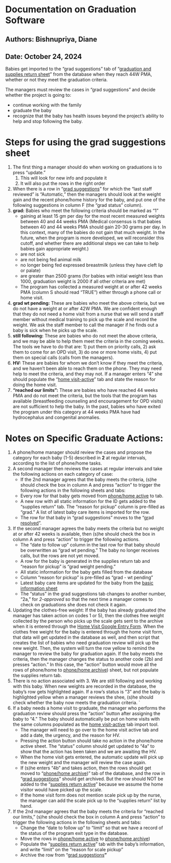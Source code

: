 # Documentation on Graduation Software


## Authors: Bishnupriya, Diane


## Date: October 24, 2024

Babies get imported to the “grad suggestions” tab of “[graduation and supplies return sheet](https://docs.google.com/spreadsheets/d/1sfHtQanFG5i4fSfgVg7YL9YLRABvrGMeBSO5YtQdk7c/edit?gid=1322013560#gid=1322013560)” from the database when they reach 44W PMA, whether or not they meet the graduation criteria.

The managers must review the cases in “grad suggestions” and decide whether the project is going to: 



* continue working with the family 
* graduate the baby 
* recognize that the baby has health issues beyond the project’s ability to help and stop following the baby.


# Steps for using the grad suggestions sheet

1. The first thing a manager should do when working on graduations is to press “update.”
    1. This will look for new info and populate it
    2. It will also put the rows in the right order
2. When there is a row in “[grad suggestions](https://docs.google.com/spreadsheets/d/1sfHtQanFG5i4fSfgVg7YL9YLRABvrGMeBSO5YtQdk7c/edit?gid=1322013560#gid=1322013560)” for which the “last staff reviewed” is “Automatic,” then the managers should look at the weight gain and the recent phone/home history for the baby, and put one of the following suggestions in column F (the “grad status” column).
3. **grad:** Babies who meet the following criteria should be marked as “1”
    * gaining at least 15 gm per day for the most recent measured weights between 40 and 44 weeks PMA (Medical consensus is that babies between 40 and 44 weeks PMA should gain 20-30 grams per day.  In this context, many of the babies do not gain that much weight.  In the future, when the program is more developed, we will reconsider this cutoff, and whether there are additional steps we can take to help babies gain appropriate weight.)
    * are not sick
    * are not being fed animal milk
    * no longer being fed expressed breastmilk (unless they have cleft lip or palate)
    * are greater than 2500 grams (for babies with initial weight less than 1000, graduation weight is 2000 if all other criteria are met)
    * The program has collected a measured weight at or after 42 weeks PMA (column S should read “TRUE”) either through a phone call or home visit.
4. **grad wt pending:** These are babies who meet the above criteria, but we do not have a weight at or after 42W PMA.  We are confident enough that they do not need a home visit from a nurse that we will send a staff member without medical training to pick up the scale and record the weight.  We ask the staff member to call the manager if he finds out a baby is sick when he picks up the scale.
5. **still following:** These are babies who do not meet the above criteria, and we may be able to help them meet the criteria in the coming weeks.  The tools we have to do that are: 1) put them on priority calls, 2) ask them to come for an OPD visit, 3) do one or more home visits, 4) put them on special calls (calls from the managers).
6. **HV:** These are babies for whom we don’t know if they meet the criteria, and we haven’t been able to reach them on the phone.  They may need help to meet the criteria, and they may not.  If a manager enters “4” she should populate the “[home visit-active](https://docs.google.com/spreadsheets/d/1vX4HleT9MG7R5rPvDMDCswJ4RJFnwFc1mXW8U57SiVw/edit?gid=232921398#gid=232921398)” tab and state the reason for doing the home visit.
7. **“reached our limits”:**  These are babies who have reached 44 weeks PMA and do not meet the criteria, but the tools that the program has available (breastfeeding counseling and encouragement for OPD visits) are not sufficient to help the baby.  In the past, babies who have exited the program under this category at 44 weeks PMA have had hydrocephalus and congenital anomalies.

# Notes on Specific Graduate Actions:

1. A phone/home manager should review the cases and propose the category for each baby (1-5) described in **2** at regular intervals, according to the list of phone/home tasks.
2. A second manager then reviews the cases at regular intervals and take the following actions on each category of case:
    * If the 2nd manager agrees that the baby meets the criteria, (s)he should check the box in column A and press “action” to trigger the following actions in the following sheets and tabs:
    * Every row for that baby gets moved from [phone/home active](https://docs.google.com/spreadsheets/d/1zBLyy0ZqQxBwrSBWzhmylREhFjH2gWqVbdxaHQ5y0Oo/edit?gid=1168822823#gid=1168822823) to tab.
    * A new row with all static information for the ID gets added to the “supplies return” tab. The “reason for pickup” column is pre-filled as “grad.”  A list of latest baby care items is imported for the row.
    * The row for that baby in “grad suggestions” moves to the “[gr](https://docs.google.com/spreadsheets/d/1sfHtQanFG5i4fSfgVg7YL9YLRABvrGMeBSO5YtQdk7c/edit?gid=1415147730#gid=1415147730)ad [resolved](https://docs.google.com/spreadsheets/d/1sfHtQanFG5i4fSfgVg7YL9YLRABvrGMeBSO5YtQdk7c/edit?gid=1415147730#gid=1415147730)”.
3. If the second manager agrees the baby meets the criteria but no weight at or after 42 weeks is available, then (s)he should check the box in column A and press “action” to trigger the following actions.
    * The “date to follow up” column in the last row for that baby should be overwritten as “grad wt pending.”  The baby no longer receives calls, but the rows are not yet moved.
    * A row for the baby is generated in the supplies return tab and “reason for pickup” is “grad weight pending.”
    * All static information for the baby gets filled from the database
    * Column “reason for pickup” is pre-filled as “grad - wt pending” 
    * Latest baby care items are updated for the baby from the [basic information sheet](https://docs.google.com/spreadsheets/d/1LcSu0xqt3WnfQ_qvtj7r8ULV8YU7WkkupQjH_ihP7UQ/edit?gid=1287213524#gid=1287213524)
    * The “status” in the grad suggestions tab changes to another number, “2a,” for *2-approved* so that the next time a manager comes to check on graduations she does not check it again.
4. Updating the clothes-free weight: If the baby has already graduated (the manager has taken action on codes 1 or 5), then the clothes free weight collected by the person who picks up the scale gets sent to the archive when it is entered through the [Home Visit Google Entry Form](https://docs.google.com/forms/d/e/1FAIpQLScyxj3b7I79J3cpwDuyqheg5NLsfxtlH1ra30MbKW-KOm4NOQ/viewform).  When the clothes free weight for the baby is entered through the home visit form, that data will get updated in the database as well, and then script that creates the list of babies who need graduation review will pick up the new weight.  Then, the system will turn the row yellow to remind the manager to review the baby for graduation again. If the baby meets the criteria, then the manager changes the status to another code (2b) and presses “action.” In this case, the “action” button would move all the rows of phone/home to [phone/home archive](https://docs.google.com/spreadsheets/d/13kb61HScq-i4Zj-QVaZn7Ob-ME7Fcc_vXdQ5Xv-Jst4/edit?gid=1168822823#gid=1168822823)) sheet, but not populate the supplies return tab.
5. There is no action associated with 3.  We are still following and working with this baby.  When new weights are recorded in the database, the baby’s row gets highlighted again.  If a row’s status is “3” and the baby is highlighted yellow when a manager reviews the shee, (s)he should check whether the baby now meets the graduation criteria. `
6. If a baby needs a home visit to graduate, the manager who performs the graduation review should press the “action” button after assigning the baby to “4.”  The baby should automatically be put on home visits with the same columns populated as the [home visit-active](https://docs.google.com/spreadsheets/d/1vX4HleT9MG7R5rPvDMDCswJ4RJFnwFc1mXW8U57SiVw/edit?gid=232921398#gid=232921398) tab import tool.
    * The manager will need to go over to the home visit active tab and add a date, the urgency, and the reason for HV. 
    * Pressing the action button should take no action in the phone/home active sheet.  The “status” column should get updated to “4a” to show that the action has been taken and we are awaiting the HV. 
    * When the home visit gets entered, the automatic update will pick up the new weight and the manager will review the case again.
    * If (s)he enters “4b” and takes action, then the rows should get moved to “[phone/home archive](https://docs.google.com/spreadsheets/d/13kb61HScq-i4Zj-QVaZn7Ob-ME7Fcc_vXdQ5Xv-Jst4/edit?gid=1168822823#gid=1168822823))” tab of the database, and the row in “[grad suggestions](https://docs.google.com/spreadsheets/d/1sfHtQanFG5i4fSfgVg7YL9YLRABvrGMeBSO5YtQdk7c/edit?gid=1322013560#gid=1322013560)” should get archived.  But the row should NOT be added to the “[supplies return active](https://docs.google.com/spreadsheets/d/1sfHtQanFG5i4fSfgVg7YL9YLRABvrGMeBSO5YtQdk7c/edit?gid=1611690015#gid=1611690015)” because we assume the home visitor would have picked up the scale.
    * If the home visit form does not mention scale pick up by the nurse, the manager can add the scale pick up to the “supplies return” list by hand.
7. If the 2nd manager agrees that the baby meets the criteria for “reached our limits,” (s)he should check the box in column A and press “action” to trigger the following actions in the following sheets and tabs:
    * Change the “date to follow up” to “limit” so that we have a record of the status of the program exit type in the database.
    * Move the rows in [phone/home active](https://docs.google.com/spreadsheets/d/1zBLyy0ZqQxBwrSBWzhmylREhFjH2gWqVbdxaHQ5y0Oo/edit?gid=1168822823#gid=1168822823) to [phone/home archive](https://docs.google.com/spreadsheets/d/13kb61HScq-i4Zj-QVaZn7Ob-ME7Fcc_vXdQ5Xv-Jst4/edit?gid=1168822823#gid=1168822823))
    * Populate the “[supplies return active](https://docs.google.com/spreadsheets/d/1sfHtQanFG5i4fSfgVg7YL9YLRABvrGMeBSO5YtQdk7c/edit?gid=1611690015#gid=1611690015)” tab with the baby’s information, and write “limit” on the “reason for scale pickup”
    * Archive the row from “[grad suggestions](https://docs.google.com/spreadsheets/d/1sfHtQanFG5i4fSfgVg7YL9YLRABvrGMeBSO5YtQdk7c/edit?gid=1322013560#gid=1322013560)**”**
